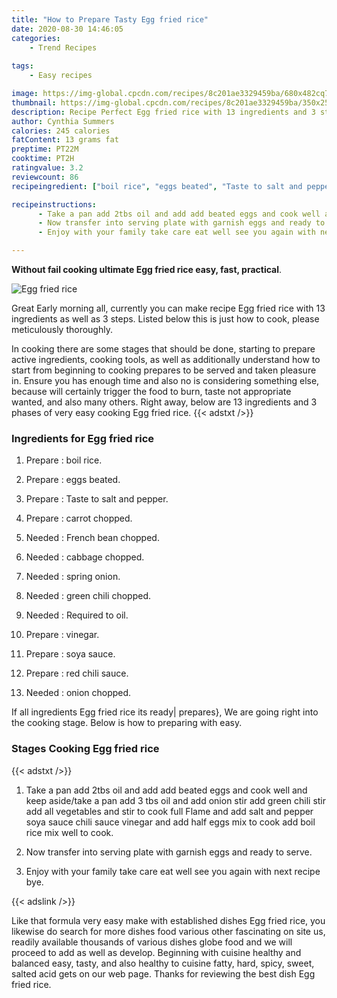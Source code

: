 ```yaml
---
title: "How to Prepare Tasty Egg fried rice"
date: 2020-08-30 14:46:05
categories:
    - Trend Recipes
    
tags:
    - Easy recipes

image: https://img-global.cpcdn.com/recipes/8c201ae3329459ba/680x482cq70/egg-fried-rice-recipe-main-photo.jpg
thumbnail: https://img-global.cpcdn.com/recipes/8c201ae3329459ba/350x250cq70/egg-fried-rice-recipe-main-photo.jpg
description: Recipe Perfect Egg fried rice with 13 ingredients and 3 stages of easy cooking.
author: Cynthia Summers
calories: 245 calories
fatContent: 13 grams fat
preptime: PT22M
cooktime: PT2H
ratingvalue: 3.2
reviewcount: 86
recipeingredient: ["boil rice", "eggs beated", "Taste to salt and pepper", "carrot chopped", "French bean chopped", "cabbage chopped", "spring onion", "green chili chopped", "Required to oil", "vinegar", "soya sauce", "red chili sauce", "onion chopped"]

recipeinstructions: 
      - Take a pan add 2tbs oil and add add beated eggs and cook well and keep asidetake a pan add 3 tbs oil and add onion stir add green chili stir add all vegetables and stir to cook full Flame and add salt and pepper soya sauce chili sauce vinegar and add half eggs mix to cook add boil rice mix well to cook 
      - Now transfer into serving plate with garnish eggs and ready to serve 
      - Enjoy with your family take care eat well see you again with next recipe bye

---
```




**Without fail cooking ultimate Egg fried rice easy, fast, practical**. 


![Egg fried rice](https://img-global.cpcdn.com/recipes/8c201ae3329459ba/680x482cq70/egg-fried-rice-recipe-main-photo.jpg "Egg fried rice")




Great Early morning all, currently you can make recipe Egg fried rice with 13 ingredients as well as 3 steps. Listed below this is just how to cook, please meticulously thoroughly.

In cooking there are some stages that should be done, starting to prepare active ingredients, cooking tools, as well as additionally understand how to start from beginning to cooking prepares to be served and taken pleasure in. Ensure you has enough time and also no is considering something else, because will certainly trigger the food to burn, taste not appropriate wanted, and also many others. Right away, below are 13 ingredients and 3 phases of very easy cooking Egg fried rice.
{{< adstxt />}}

### Ingredients for Egg fried rice


1. Prepare  : boil rice.

1. Prepare  : eggs beated.

1. Prepare  : Taste to salt and pepper.

1. Prepare  : carrot chopped.

1. Needed  : French bean chopped.

1. Needed  : cabbage chopped.

1. Needed  : spring onion.

1. Needed  : green chili chopped.

1. Needed  : Required to oil.

1. Prepare  : vinegar.

1. Prepare  : soya sauce.

1. Prepare  : red chili sauce.

1. Needed  : onion chopped.



If all ingredients Egg fried rice its ready| prepares}, We are going right into the cooking stage. Below is how to preparing with easy.

### Stages Cooking Egg fried rice

{{< adstxt />}}


1. Take a pan add 2tbs oil and add add beated eggs and cook well and keep aside/take a pan add 3 tbs oil and add onion stir add green chili stir add all vegetables and stir to cook full Flame and add salt and pepper soya sauce chili sauce vinegar and add half eggs mix to cook add boil rice mix well to cook.



1. Now transfer into serving plate with garnish eggs and ready to serve.



1. Enjoy with your family take care eat well see you again with next recipe bye.





{{< adslink />}}

Like that formula very easy make with established dishes Egg fried rice, you likewise do search for more dishes food various other fascinating on site us, readily available thousands of various dishes globe food and we will proceed to add as well as develop. Beginning with cuisine healthy and balanced easy, tasty, and also healthy to cuisine fatty, hard, spicy, sweet, salted acid gets on our web page. Thanks for reviewing the best dish Egg fried rice.
